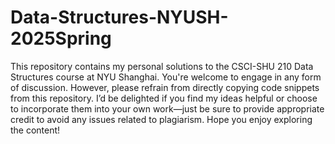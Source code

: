 # Data-Structures-NYUSH-2025Spring

This repository contains my personal solutions to the CSCI-SHU 210 Data Structures course at NYU Shanghai. You're welcome to engage in any form of discussion. However, please refrain from directly copying code snippets from this repository. I’d be delighted if you find my ideas helpful or choose to incorporate them into your own work—just be sure to provide appropriate credit to avoid any issues related to plagiarism. Hope you enjoy exploring the content!
